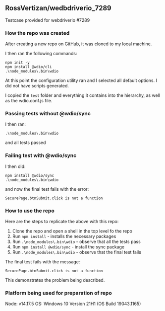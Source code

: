 ## RossVertizan/wedbdriverio_7289
Testcase provided for webdriverio #7289

### How the repo was created

After creating a new repo on GitHub, it was cloned to my local machine.

I then ran the following commands:
```shell
npm init -y
npm install @wdio/cli
.\node_modules\.bin\wdio
```
At this point the configuration utility ran and I selected all default options.  I did not have scripts generated.

I copied the ```test``` folder and everything it contains into the hierarchy, as well as the wdio.conf.js file.

### Passing tests without @wdio/sync
I then ran:
```shell
.\node_modules\.bin\wdio
```
and all tests passed

### Failing test with @wdio/sync
I then did:
```shell
npm install @wdio/sync
.\node_modules\.bin\wdio
```
and now the final test fails with the error:
```text
SecurePage.btnSubmit.click is not a function
```

### How to use the repo
Here are the steps to replicate the above with this repo:
1. Clone the repo and open a shell in the top level fo the repo
2. Run ```npm install``` - installs the necessary packages
3. Run ```.\node_modules\.bin\wdio``` - observe that all the tests pass
4. Run ```npm install @wdio/sync``` - install the sync package
5. Run ```.\node_modules\.bin\wdio``` - observe that the final test fails

The final test fails with the message:
```text
SecurePage.btnSubmit.click is not a function
```
This demonstrates the problem being described.

### Platform being used for preparation of repo

Node: v14.17.5
OS: Windows 10 Version 21H1 (OS Build 19043.1165)
